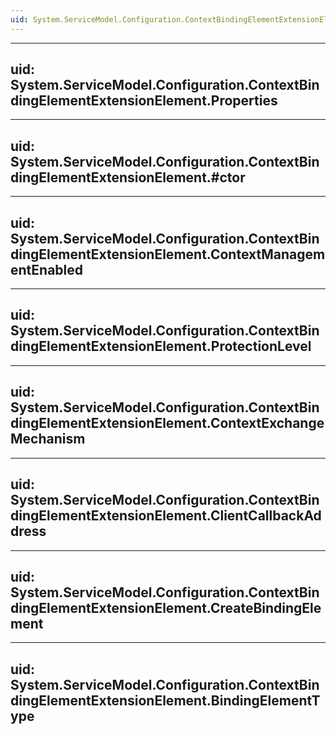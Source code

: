```yaml
---
uid: System.ServiceModel.Configuration.ContextBindingElementExtensionElement
---
```


---
uid: System.ServiceModel.Configuration.ContextBindingElementExtensionElement.Properties
---

---
uid: System.ServiceModel.Configuration.ContextBindingElementExtensionElement.#ctor
---

---
uid: System.ServiceModel.Configuration.ContextBindingElementExtensionElement.ContextManagementEnabled
---

---
uid: System.ServiceModel.Configuration.ContextBindingElementExtensionElement.ProtectionLevel
---

---
uid: System.ServiceModel.Configuration.ContextBindingElementExtensionElement.ContextExchangeMechanism
---

---
uid: System.ServiceModel.Configuration.ContextBindingElementExtensionElement.ClientCallbackAddress
---

---
uid: System.ServiceModel.Configuration.ContextBindingElementExtensionElement.CreateBindingElement
---

---
uid: System.ServiceModel.Configuration.ContextBindingElementExtensionElement.BindingElementType
---
